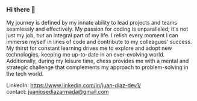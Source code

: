 ### Hi there 👋

My journey is defined by my innate ability to lead projects and teams seamlessly and effectively. My passion for coding is unparalleled; it's not just my job, but an integral part of my life. I relish every moment I can immerse myself in lines of code and contribute to my colleagues' success. My thirst for constant learning drives me to explore and adopt new technologies, keeping me up-to-date in an ever-evolving world. Additionally, during my leisure time, chess provides me with a mental and strategic challenge that complements my approach to problem-solving in the tech world.

LinkedIn: https://www.linkedin.com/in/juan-diaz-dev1/ <br/>
contact: juanjosediazarmada@gmail.com
<!--
**juanpo12/juanpo12** is a ✨ _special_ ✨ repository because its `README.md` (this file) appears on your GitHub profile.

Here are some ideas to get you started:

- 🔭 I’m currently working on ...
- 🌱 I’m currently learning ...
- 👯 I’m looking to collaborate on ...
- 🤔 I’m looking for help with ...
- 💬 Ask me about ...
- 📫 How to reach me: ...
- 😄 Pronouns: ...
- ⚡ Fun fact: ...
-->
